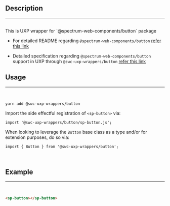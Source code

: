 ## Description

---

<br />
This is UXP wrapper for `@spectrum-web-components/button` package
<br />

-   For detailed README regarding `@spectrum-web-components/button` [refer this link](https://www.npmjs.com/package/@spectrum-web-components/button/v/0.37.0)

-   Detailed specification regarding `@spectrum-web-components/button` support in UXP through `@swc-uxp-wrappers/button` [refer this link](https://developer.adobe.com/photoshop/uxp/2022/uxp-api/reference-spectrum/swc/)

## Usage

---

<br />

```
yarn add @swc-uxp-wrappers/button
```

Import the side effectful registration of `<sp-button>` via:

```
import '@swc-uxp-wrappers/button/sp-button.js';
```

When looking to leverage the `Button` base class as a type and/or for extension purposes, do so via:

```
import { Button } from '@swc-uxp-wrappers/button';
```

<br />

## Example

---

<br />

```html
<sp-button></sp-button>
```
